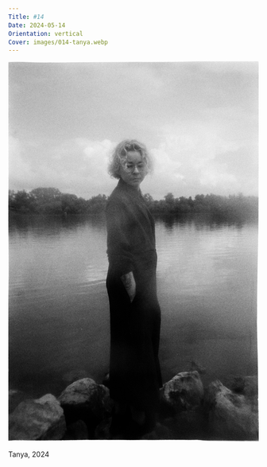 ```yaml
---
Title: #14
Date: 2024-05-14
Orientation: vertical
Cover: images/014-tanya.webp
---
```


![Tanya, 2023](images/014-tanya@2x.webp)

Tanya, 2024
